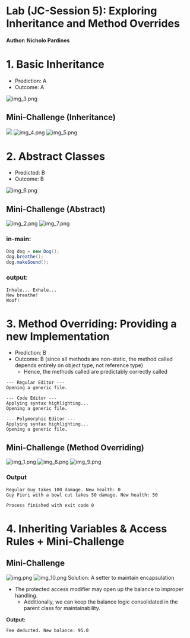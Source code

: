 # Lab (JC-Session 5): Exploring Inheritance and Method Overrides
#### Author: Nicholo Pardines

# 1. Basic Inheritance
- Prediction: A
- Outcome: A

![img_3.png](img_3.png)
## Mini-Challenge (Inheritance)
![](Images/uno.png)
![img_4.png](img_4.png)
![img_5.png](img_5.png)

# 2. Abstract Classes
- Predicted: B
- Outcome: B

![img_6.png](img_6.png)
## Mini-Challenge (Abstract)
![img_2.png](img_2.png)
![img_7.png](img_7.png)
### in-main:
```java
Dog dog = new Dog();
dog.breathe();
dog.makeSound();
```
### output:
```text
Inhale... Exhale...
New breathe!
Woof!
```

# 3. Method Overriding: Providing a new Implementation
- Prediction: B
- Outcome: B (since all methods are non-static, the method called depends entirely on object type, not reference type)
  - Hence, the methods called are predictably correctly called
```text
--- Regular Editor ---
Opening a generic file.

--- Code Editor ---
Applying syntax highlighting...
Opening a generic file.

--- Polymorphic Editor ---
Applying syntax highlighting...
Opening a generic file.
```
## Mini-Challenge (Method Overriding)
![img_1.png](img_1.png)
![img_8.png](img_8.png)
![img_9.png](img_9.png)
### Output
```text
Regular Guy takes 100 damage. New health: 0
Guy Fieri with a bowl cut takes 50 damage. New health: 50

Process finished with exit code 0
```

# 4. Inheriting Variables & Access Rules + Mini-Challenge
## Mini-Challenge
![img.png](img.png)
![img_10.png](img_10.png)
Solution: A setter to maintain encapsulation
- The protected access modifier may open up the balance to improper handling.
  - Additionally, we can keep the balance logic consolidated in the parent class for maintainability.

**Output:**
```text
Fee deducted. New balance: 95.0
```


